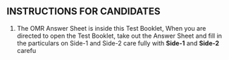 ## INSTRUCTIONS FOR CANDIDATES
1. The OMR Answer Sheet is inside this Test Booklet, When you are directed to open the Test Booklet, take out the Answer Sheet and fill in the particulars on Side-1 and Side-2 care fully with **Side-1** and **Side-2** carefu